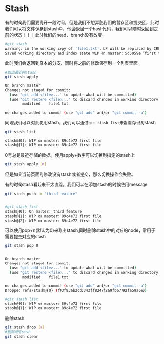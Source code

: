 # Stash

有的时候我们需要离开一段时间，但是我们不想弄脏我们的暂存区和提交区，此时我们可以将文件保存到stash中，他会返回一个hash代码，我们可以随时返回到之前的状态！！！此时我们的head，branch没有改变。

```sh
#git stash
warning: in the working copy of 'file1.txt', LF will be replaced by CRLF the next time Git touches it
Saved working directory and index state WIP on master: 5d5059e “first file
```

此时我们会返回到原本的分支，同时将之前的修改保存到一个列表里面。

```sh
#取出最近的stash
git stash apply

On branch master
Changes not staged for commit:
  (use "git add <file>..." to update what will be committed)  
  (use "git restore <file>..." to discard changes in working directory)
        modified:   file1.txt

no changes added to commit (use "git add" and/or "git commit -a")
```

同理我们可以对此使用stash，我们可以通过`git stash list`来查看存储的stash

```sh
git stash list

stash@{0}: WIP on master: 89c4e72 first file
stash@{1}: WIP on master: 89c4e72 first file
```

0号总是最近存储的数据。使用apply+数字可以切换到指定的stash上

```sh
git stash apply [n]
```

但是如果当前页面的修改没有stash或者提交，那么切换操作会失败。

有的时候stash看起来不太直观，我们可以在添加stash的时候使用message

```sh
git stach push -m "third feature"


#git stash list
stash@{0}: On master: third feature
stash@{1}: WIP on master: 89c4e72 first file
stash@{2}: WIP on master: 89c4e72 first file
```

可以使用pop+n(默认为0)来取出stash,同时删除stash中的对应的node，常用于需要提交对应的stash

```sh
git stash pop 0


On branch master
Changes not staged for commit:
  (use "git add <file>..." to update what will be committed)  
  (use "git restore <file>..." to discard changes in working directory)
        modified:   file1.txt

no changes added to commit (use "git add" and/or "git commit -a")
Dropped refs/stash@{0} (f03f93ab2cd3343ff8245f2a9fb67792fa59a6e0)

#git stash list
stash@{0}: WIP on master: 89c4e72 first file
stash@{1}: WIP on master: 89c4e72 first file
```

删除stash

```sh
git stash drop [n]
#删除所有stsh
git stash clear
```



